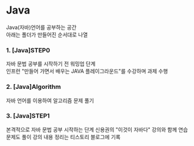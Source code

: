 # Java
Java(자바)언어를 공부하는 공간  
아래는 폴더가 만들어진 순서대로 나열

### 1. [Java]STEP0
자바 문법 공부를 시작하기 전 워밍업 단계  
인프런 "만들어 가면서 배우는 JAVA 플레이그라운드"를 수강하며 과제 수행

### 2. [Java]Algorithm
자바 언어를 이용하여 알고리즘 문제 풀기

### 3. [Java]STEP1
본격적으로 자바 문법 공부 시작하는 단계
신용권의 "이것이 자바다" 강의와 함께 연습문제도 풀이
강의 내용 정리는 티스토리 블로그에 기록
